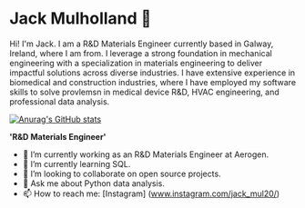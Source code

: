 # Jack Mulholland 👋

Hi! I'm Jack. I am a R&D Materials Engineer currently based in Galway, Ireland, where I am from. I leverage a strong foundation in mechanical engineering with a specialization in materials engineering to deliver impactful solutions across diverse industries. I have extensive experience in biomedical and construction industries, where I have employed my software skills to solve provlemsn in medical device R&D, HVAC engineering, and professional data analysis.

[![Anurag's GitHub stats](https://github-readme-stats.vercel.app/api?username=jack-mul)](https://github.com/anuraghazra/github-readme-stats)


**'R&D Materials Engineer'**


- 🔭 I’m currently working as an R&D Materials Engineer at Aerogen.
- 🌱 I’m currently learning SQL.
- 👯 I’m looking to collaborate on open source projects.
- 💬 Ask me about Python data analysis.
- 📫 How to reach me: [Instagram] (www.instagram.com/jack_mul20/)
